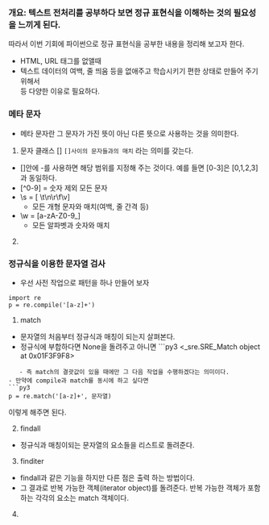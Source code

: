 ### 개요: 텍스트 전처리를 공부하다 보면 정규 표현식을 이해하는 것의 필요성을 느끼게 된다.  
따라서 이번 기회에 파이썬으로 정규 표현식을 공부한 내용을 정리해 보고자 한다.
- HTML, URL 태그를 없앨때
- 텍스트 데이터의 여백, 줄 띄움 등을 없애주고 학습시키기 편한 상태로 만들어 주기 위해서  
등 다양한 이유로 필요하다.

### 메타 문자
- 메타 문자란 그 문자가 가진 뜻이 아닌 다른 뜻으로 사용하는 것을 의미한다.
1. 문자 클래스 []
```[]사이의 문자들과의 매치``` 라는 의미를 갖는다.
- []안에 -를 사용하면 해당 범위를 지정해 주는 것이다. 예를 들면 [0-3]은 [0,1,2,3]과 동일하다.
- [^0-9] = 숫자 제외 모든 문자
- \s = [ \t\n\r\f\v]
   - 모든 개형 문자와 매치(여백, 줄 간격 등)
- \w = [a-zA-Z0-9_] 
   - 모든 알파벳과 숫자와 매치
   
2. 


### 정규식을 이용한 문자열 검사
- 우선 사전 작업으로 패턴을 하나 만들어 보자
``` py3
import re
p = re.compile('[a-z]+')
```
1. match
- 문자열의 처음부터 정규식과 매칭이 되는지 살펴본다.
- 정규식에 부합하다면 None을 돌려주고 아니면 ```py3
<_sre.SRE_Match object at 0x01F3F9F8>
``` 이런 식으로 객체를 돌려준다.
   - 즉 match의 결괏값이 있을 때에만 그 다음 작업을 수행하겠다는 의미이다.
- 만약에 compile과 match를 동시에 하고 싶다면
```py3
p = re.match('[a-z]+', 문자열)
```
이렇게 해주면 된다.

2. findall
- 정규식과 매칭이되는 문자열의 요소들을 리스트로 돌려준다.

3. finditer
- findall과 같은 기능을 하지만 다른 점은 출력 하는 방법이다.
- 그 결과로 반복 가능한 객체(iterator object)를 돌려준다. 반복 가능한 객체가 포함하는 각각의 요소는 match 객체이다.

4. 
